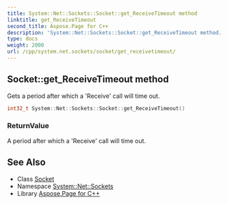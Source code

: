 ```yaml
---
title: System::Net::Sockets::Socket::get_ReceiveTimeout method
linktitle: get_ReceiveTimeout
second_title: Aspose.Page for C++
description: 'System::Net::Sockets::Socket::get_ReceiveTimeout method. Gets a period after which a ''Receive'' call will time out in C++.'
type: docs
weight: 2000
url: /cpp/system.net.sockets/socket/get_receivetimeout/
---
```

## Socket::get_ReceiveTimeout method


Gets a period after which a 'Receive' call will time out.

```cpp
int32_t System::Net::Sockets::Socket::get_ReceiveTimeout()
```


### ReturnValue

A period after which a 'Receive' call will time out.

## See Also

* Class [Socket](../)
* Namespace [System::Net::Sockets](../../)
* Library [Aspose.Page for C++](../../../)
